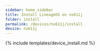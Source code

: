 ```yaml
---
sidebar: home_sidebar
title: Install LineageOS on nx611j
folder: install
permalink: /devices/nx611j/install
device: nx611j
---
```

{% include templates/device_install.md %}
